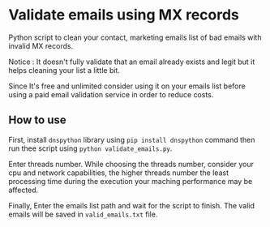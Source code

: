 # Validate emails using MX records

Python script to clean your contact, marketing emails list of bad emails with invalid MX records. 

Notice : It doesn't fully validate that an email already exists and legit but it helps cleaning your list a little bit.

Since It's free and unlimited consider using it on your emails list before using a paid email validation service in order to reduce costs.

## How to use

First, install `dnspython` library using `pip install dnspython` command then run thee script using `python validate_emails.py`.

Enter threads number. While choosing the threads number, consider your cpu and network capabilities, the higher threads number the least processing time during the execution your maching performance may be affected.

Finally, Enter the emails list path and wait for the script to finish. The valid emails will be saved in `valid_emails.txt` file.

